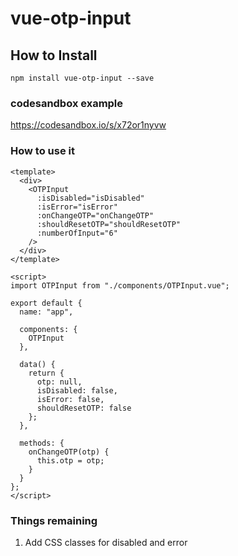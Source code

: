 # vue-otp-input

## How to Install

```
npm install vue-otp-input --save
```

### codesandbox example

https://codesandbox.io/s/x72or1nyvw

### How to use it

```
<template>
  <div>
    <OTPInput
      :isDisabled="isDisabled"
      :isError="isError"
      :onChangeOTP="onChangeOTP"
      :shouldResetOTP="shouldResetOTP"
      :numberOfInput="6"
    />
  </div>
</template>

<script>
import OTPInput from "./components/OTPInput.vue";

export default {
  name: "app",

  components: {
    OTPInput
  },

  data() {
    return {
      otp: null,
      isDisabled: false,
      isError: false,
      shouldResetOTP: false
    };
  },

  methods: {
    onChangeOTP(otp) {
      this.otp = otp;
    }
  }
};
</script>
```

### Things remaining

1. Add CSS classes for disabled and error